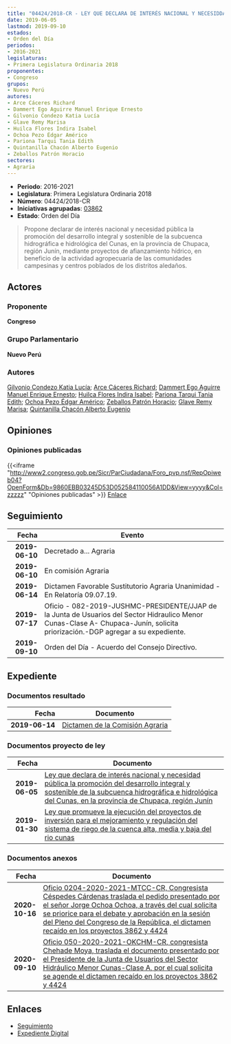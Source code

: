 ```yaml
---
title: "04424/2018-CR - LEY QUE DECLARA DE INTERÉS NACIONAL Y NECESIDDA PÚBLICA LA PROMOCIÓN DEL DESARROLLO INTEGRAL Y SOSTENIBLE DE LA SUBCUENCA HIDROGRÁFICA E HIDROLÓGICA DEL CUNAS, EN LA PROVINCIA DE CHUPACA, REGIÓN JUNÍN"
date: 2019-06-05
lastmod: 2019-09-10
estados:
- Orden del Día
periodos:
- 2016-2021
legislaturas:
- Primera Legislatura Ordinaria 2018
proponentes:
- Congreso
grupos:
- Nuevo Perú
autores:
- Arce Cáceres Richard
- Dammert Ego Aguirre Manuel Enrique Ernesto
- Gilvonio Condezo Katia Lucía
- Glave Remy Marisa
- Huilca Flores Indira Isabel
- Ochoa Pezo Édgar Américo
- Pariona Tarqui Tania Edith
- Quintanilla Chacón Alberto Eugenio
- Zeballos Patrón Horacio
sectores:
- Agraria
---
```

- **Periodo**: 2016-2021
- **Legislatura**: Primera Legislatura Ordinaria 2018
- **Número**: 04424/2018-CR
- **Iniciativas agrupadas**: [03862](../../03800/03862)
- **Estado**: Orden del Día

> Propone declarar de interés nacional y necesidad pública la promoción del desarrollo integral y sostenible de la subcuenca hidrográfica e hidrológica del Cunas, en la provincia de Chupaca, región Junín, mediante proyectos de afianzamiento hídrico, en beneficio de la actividad agropecuaria de las comunidades campesinas y centros poblados de los distritos aledaños.


## Actores

### Proponente

**Congreso**

### Grupo Parlamentario

**Nuevo Perú**

### Autores

[Gilvonio Condezo Katia Lucía](mailto:mailto:kgilvonio@congreso.gob.pe); [Arce Cáceres Richard](mailto:mailto:rarce@congreso.gob.pe); [Dammert Ego Aguirre Manuel Enrique Ernesto](mailto:mailto:mdammert@congreso.gob.pe); [Huilca Flores Indira Isabel](mailto:mailto:ihuilca@congreso.gob.pe); [Pariona Tarqui Tania Edith](mailto:mailto:tpariona@congreso.gob.pe); [Ochoa Pezo Édgar Américo](mailto:mailto:eochoa@congreso.gob.pe); [Zeballos Patrón Horacio](mailto:mailto:hzeballos@congreso.gob.pe); [Glave Remy Marisa](mailto:mailto:mglave@congreso.gob.pe); [Quintanilla Chacón Alberto Eugenio](mailto:mailto:aquintanilla@congreso.gob.pe)

## Opiniones

### Opiniones publicadas

{{<iframe "http://www2.congreso.gob.pe/Sicr/ParCiudadana/Foro_pvp.nsf/RepOpiweb04?OpenForm&Db=9860EBB03245D53D052584110056A1DD&View=yyyy&Col=zzzzz" "Opiniones publicadas" >}}
[Enlace](http://www2.congreso.gob.pe/Sicr/ParCiudadana/Foro_pvp.nsf/RepOpiweb04?OpenForm&Db=9860EBB03245D53D052584110056A1DD&View=yyyy&Col=zzzzz)


## Seguimiento

| Fecha | Evento |
|------:|--------|
| **2019-06-10** | Decretado a... Agraria |
| **2019-06-10** | En comisión Agraria |
| **2019-06-14** | Dictamen Favorable Sustitutorio Agraria Unanimidad - En Relatoría 09.07.19. |
| **2019-07-17** | Oficio - 082-2019-JUSHMC-PRESIDENTE/JJAP de la Junta de Usuarios del Sector Hidraulico Menor Cunas-Clase A- Chupaca-Junín, solicita priorización.-DGP agregar a su expediente. |
| **2019-09-10** | Orden del Día - Acuerdo del Consejo Directivo. |

## Expediente

### Documentos resultado

| Fecha | Documento |
|------:|-----------|
| **2019-06-14** | [Dictamen de la Comisión Agraria](http://www.leyes.congreso.gob.pe/Documentos/2016_2021/Dictamenes/Proyectos_de_Ley/03862DC01MAY20190614.pdf) |

### Documentos proyecto de ley

| Fecha | Documento |
|------:|-----------|
| **2019-06-05** | [Ley que declara de interés nacional y necesidad pública la promoción del desarrollo integral y sostenible de la subcuenca hidrográfica e hidrológica del Cunas, en la provincia de Chupaca, región Junín](http://www.leyes.congreso.gob.pe/Documentos/2016_2021/Proyectos_de_Ley_y_de_Resoluciones_Legislativas/PL0442420190605.pdf) |
| **2019-01-30** | [Ley que promueve la ejecución del proyectos de inversión para el mejoramiento y regulación del sistema de riego de la cuenca alta, media y baja del rio cunas](http://www.leyes.congreso.gob.pe/Documentos/2016_2021/Proyectos_de_Ley_y_de_Resoluciones_Legislativas/PL0386220190130.pdf) |

### Documentos anexos

| Fecha | Documento |
|------:|-----------|
| **2020-10-16** | [Oficio 0204-2020-2021-MTCC-CR, Congresista Céspedes Cárdenas traslada el pedido presentado por el señor Jorge Ochoa Ochoa, a través del cual solicita se priorice para el debate y aprobación en la sesión del Pleno del Congreso de la República, el dictamen recaído en los proyectos 3862 y 4424](http://www.leyes.congreso.gob.pe/Documentos/2016_2021/Oficios/Congresistas/OFICIO-0204-2020-2021-MTCC-CR.pdf) |
| **2020-09-10** | [Oficio 050-2020-2021-OKCHM-CR, congresista Chehade Moya, traslada el documento presentado por el Presidente de la Junta de Usuarios del Sector Hidráulico Menor Cunas-Clase A, por el cual solicita se agende el dictamen recaído en los proyectos 3862 y 4424](http://www.leyes.congreso.gob.pe/Documentos/2016_2021/Oficios/Congresistas/OFICIO-050-2020-2021-OKCHM-CR.pdf) |

## Enlaces

- [Seguimiento](http://www2.congreso.gob.pe/Sicr/TraDocEstProc/CLProLey2016.nsf/f7fff46988ca05b1052578e100829cc7/a3cec167966794da052584110059bdfb?OpenDocument)
- [Expediente Digital](http://www2.congreso.gob.pe/Sicr/TraDocEstProc/Expvirt_2011.nsf/visbusqptramdoc1621/04424?opendocument)

